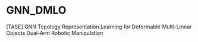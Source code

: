 # GNN_DMLO
[TASE] GNN Topology Representation Learning for Deformable Multi-Linear Objects Dual-Arm Robotic Manipulation
